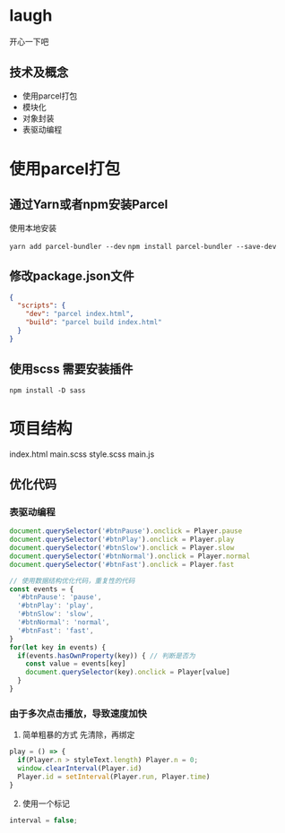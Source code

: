 # laugh
开心一下吧

## 技术及概念
- 使用parcel打包
- 模块化 
- 对象封装
- 表驱动编程

# 使用parcel打包

## 通过Yarn或者npm安装Parcel

使用本地安装

`yarn add parcel-bundler --dev`
`npm install parcel-bundler --save-dev`

## 修改package.json文件

```json
{
  "scripts": {
    "dev": "parcel index.html",
    "build": "parcel build index.html"
  }
}
```

## 使用scss 需要安装插件
`npm install -D sass`

# 项目结构

index.html
main.scss
style.scss
main.js

## 优化代码

### 表驱动编程

```javascript
document.querySelector('#btnPause').onclick = Player.pause
document.querySelector('#btnPlay').onclick = Player.play
document.querySelector('#btnSlow').onclick = Player.slow
document.querySelector('#btnNormal').onclick = Player.normal
document.querySelector('#btnFast').onclick = Player.fast

// 使用数据结构优化代码，重复性的代码
const events = {
  '#btnPause': 'pause',
  '#btnPlay': 'play',
  '#btnSlow': 'slow',
  '#btnNormal': 'normal',
  '#btnFast': 'fast',
}
for(let key in events) {
  if(events.hasOwnProperty(key)) { // 判断是否为
    const value = events[key]
    document.querySelector(key).onclick = Player[value]
  }
}
```

### 由于多次点击播放，导致速度加快

1. 简单粗暴的方式 先清除，再绑定
```javascript
play = () => {
  if(Player.n > styleText.length) Player.n = 0;
  window.clearInterval(Player.id)
  Player.id = setInterval(Player.run, Player.time)
}
```

2. 使用一个标记
```javascript
interval = false;
```